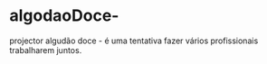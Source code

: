 # algodaoDoce-
projector algudão doce - é uma tentativa fazer vários profissionais trabalharem juntos.
